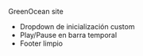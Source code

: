 GreenOcean site

- Dropdown de inicialización custom
- Play/Pause en barra temporal
- Footer limpio
